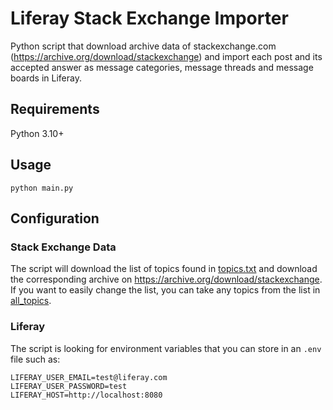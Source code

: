 # Liferay Stack Exchange Importer
 
Python script that download archive data of stackexchange.com (https://archive.org/download/stackexchange) and import each post and its accepted answer as message categories, message threads and message boards in Liferay.

## Requirements

Python 3.10+

## Usage

```
python main.py
```

## Configuration

### Stack Exchange Data

The script will download the list of topics found in [topics.txt](topics.txt) and download the corresponding archive on https://archive.org/download/stackexchange. If you want to easily change the list, you can take any topics from the list in [all_topics](all_topics.txt).

### Liferay

The script is looking for environment variables that you can store in an `.env` file such as:

```
LIFERAY_USER_EMAIL=test@liferay.com
LIFERAY_USER_PASSWORD=test
LIFERAY_HOST=http://localhost:8080
```